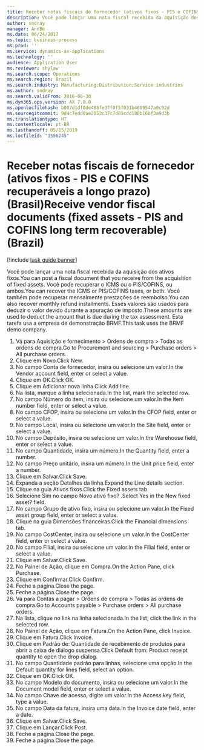 ```yaml
---
title: Receber notas fiscais de fornecedor (ativos fixos - PIS e COFINS recuperáveis a longo prazo) (Brasil)
description: Você pode lançar uma nota fiscal recebida da aquisição dos ativos fixos.
author: sndray
manager: AnnBe
ms.date: 06/24/2017
ms.topic: business-process
ms.prod: ''
ms.service: dynamics-ax-applications
ms.technology: ''
audience: Application User
ms.reviewer: shylaw
ms.search.scope: Operations
ms.search.region: Brazil
ms.search.industry: Manufacturing;Distribution;Service industries
ms.author: sndray
ms.search.validFrom: 2016-06-30
ms.dyn365.ops.version: AX 7.0.0
ms.openlocfilehash: b007d1df0de486fe37f0f5f031b4609547a0c92d
ms.sourcegitcommit: 9d4c7edd0ae2053c37c7d81cdd180b16bf3a9d3b
ms.translationtype: HT
ms.contentlocale: pt-BR
ms.lasthandoff: 05/15/2019
ms.locfileid: "1556245"
---
```

# <a name="receive-vendor-fiscal-documents-fixed-assets---pis-and-cofins-long-term-recoverable-brazil"></a><span data-ttu-id="25c1e-103">Receber notas fiscais de fornecedor (ativos fixos - PIS e COFINS recuperáveis a longo prazo) (Brasil)</span><span class="sxs-lookup"><span data-stu-id="25c1e-103">Receive vendor fiscal documents (fixed assets - PIS and COFINS long term recoverable) (Brazil)</span></span>

[!include [task guide banner](../../includes/task-guide-banner.md)]

<span data-ttu-id="25c1e-104">Você pode lançar uma nota fiscal recebida da aquisição dos ativos fixos.</span><span class="sxs-lookup"><span data-stu-id="25c1e-104">You can post a fiscal document that you receive from the acquisition of fixed assets.</span></span> <span data-ttu-id="25c1e-105">Você pode recuperar o ICMS ou o PIS/COFINS, ou ambos.</span><span class="sxs-lookup"><span data-stu-id="25c1e-105">You can recover the ICMS or PIS/COFINS taxes, or both.</span></span> <span data-ttu-id="25c1e-106">Você também pode recuperar mensalmente prestações de reembolso.</span><span class="sxs-lookup"><span data-stu-id="25c1e-106">You can also recover monthly refund installments.</span></span> <span data-ttu-id="25c1e-107">Esses valores são usados para deduzir o valor devido durante a apuração de imposto.</span><span class="sxs-lookup"><span data-stu-id="25c1e-107">These amounts are used to deduct the amount that is due during the tax assessment.</span></span> <span data-ttu-id="25c1e-108">Esta tarefa usa a empresa de demonstração BRMF.</span><span class="sxs-lookup"><span data-stu-id="25c1e-108">This task uses the BRMF demo company.</span></span>

1. <span data-ttu-id="25c1e-109">Vá para Aquisição e fornecimento > Ordens de compra > Todas as ordens de compra.</span><span class="sxs-lookup"><span data-stu-id="25c1e-109">Go to Procurement and sourcing > Purchase orders > All purchase orders.</span></span>
2. <span data-ttu-id="25c1e-110">Clique em Novo.</span><span class="sxs-lookup"><span data-stu-id="25c1e-110">Click New.</span></span>
3. <span data-ttu-id="25c1e-111">No campo Conta de fornecedor, insira ou selecione um valor.</span><span class="sxs-lookup"><span data-stu-id="25c1e-111">In the Vendor account field, enter or select a value.</span></span>
4. <span data-ttu-id="25c1e-112">Clique em OK.</span><span class="sxs-lookup"><span data-stu-id="25c1e-112">Click OK.</span></span>
5. <span data-ttu-id="25c1e-113">Clique em Adicionar nova linha.</span><span class="sxs-lookup"><span data-stu-id="25c1e-113">Click Add line.</span></span>
6. <span data-ttu-id="25c1e-114">Na lista, marque a linha selecionada.</span><span class="sxs-lookup"><span data-stu-id="25c1e-114">In the list, mark the selected row.</span></span>
7. <span data-ttu-id="25c1e-115">No campo Número do item, insira ou selecione um valor.</span><span class="sxs-lookup"><span data-stu-id="25c1e-115">In the Item number field, enter or select a value.</span></span>
8. <span data-ttu-id="25c1e-116">No campo CFOP, insira ou selecione um valor.</span><span class="sxs-lookup"><span data-stu-id="25c1e-116">In the CFOP field, enter or select a value.</span></span>
9. <span data-ttu-id="25c1e-117">No campo Local, insira ou selecione um valor.</span><span class="sxs-lookup"><span data-stu-id="25c1e-117">In the Site field, enter or select a value.</span></span>
10. <span data-ttu-id="25c1e-118">No campo Depósito, insira ou selecione um valor.</span><span class="sxs-lookup"><span data-stu-id="25c1e-118">In the Warehouse field, enter or select a value.</span></span>
11. <span data-ttu-id="25c1e-119">No campo Quantidade, insira um número.</span><span class="sxs-lookup"><span data-stu-id="25c1e-119">In the Quantity field, enter a number.</span></span>
12. <span data-ttu-id="25c1e-120">No campo Preço unitário, insira um número.</span><span class="sxs-lookup"><span data-stu-id="25c1e-120">In the Unit price field, enter a number.</span></span>
13. <span data-ttu-id="25c1e-121">Clique em Salvar.</span><span class="sxs-lookup"><span data-stu-id="25c1e-121">Click Save.</span></span>
14. <span data-ttu-id="25c1e-122">Expanda a seção Detalhes da linha.</span><span class="sxs-lookup"><span data-stu-id="25c1e-122">Expand the Line details section.</span></span>
15. <span data-ttu-id="25c1e-123">Clique na guia Ativos fixos.</span><span class="sxs-lookup"><span data-stu-id="25c1e-123">Click the Fixed assets tab.</span></span>
16. <span data-ttu-id="25c1e-124">Selecione Sim no campo Novo ativo fixo? .</span><span class="sxs-lookup"><span data-stu-id="25c1e-124">Select Yes in the New fixed asset? field.</span></span>
17. <span data-ttu-id="25c1e-125">No campo Grupo de ativo fixo, insira ou selecione um valor.</span><span class="sxs-lookup"><span data-stu-id="25c1e-125">In the Fixed asset group field, enter or select a value.</span></span>
18. <span data-ttu-id="25c1e-126">Clique na guia Dimensões financeiras.</span><span class="sxs-lookup"><span data-stu-id="25c1e-126">Click the Financial dimensions tab.</span></span>
19. <span data-ttu-id="25c1e-127">No campo CostCenter, insira ou selecione um valor.</span><span class="sxs-lookup"><span data-stu-id="25c1e-127">In the CostCenter field, enter or select a value.</span></span>
20. <span data-ttu-id="25c1e-128">No campo Filial, insira ou selecione um valor.</span><span class="sxs-lookup"><span data-stu-id="25c1e-128">In the Filial field, enter or select a value.</span></span>
21. <span data-ttu-id="25c1e-129">Clique em Salvar.</span><span class="sxs-lookup"><span data-stu-id="25c1e-129">Click Save.</span></span>
22. <span data-ttu-id="25c1e-130">No Painel de Ação, clique em Compra.</span><span class="sxs-lookup"><span data-stu-id="25c1e-130">On the Action Pane, click Purchase.</span></span>
23. <span data-ttu-id="25c1e-131">Clique em Confirmar.</span><span class="sxs-lookup"><span data-stu-id="25c1e-131">Click Confirm.</span></span>
24. <span data-ttu-id="25c1e-132">Feche a página.</span><span class="sxs-lookup"><span data-stu-id="25c1e-132">Close the page.</span></span>
25. <span data-ttu-id="25c1e-133">Feche a página.</span><span class="sxs-lookup"><span data-stu-id="25c1e-133">Close the page.</span></span>
26. <span data-ttu-id="25c1e-134">Vá para Contas a pagar > Ordens de compra > Todas as ordens de compra.</span><span class="sxs-lookup"><span data-stu-id="25c1e-134">Go to Accounts payable > Purchase orders > All purchase orders.</span></span>
27. <span data-ttu-id="25c1e-135">Na lista, clique no link na linha selecionada.</span><span class="sxs-lookup"><span data-stu-id="25c1e-135">In the list, click the link in the selected row.</span></span>
28. <span data-ttu-id="25c1e-136">No Painel de Ação, clique em Fatura.</span><span class="sxs-lookup"><span data-stu-id="25c1e-136">On the Action Pane, click Invoice.</span></span>
29. <span data-ttu-id="25c1e-137">Clique em Fatura.</span><span class="sxs-lookup"><span data-stu-id="25c1e-137">Click Invoice.</span></span>
30. <span data-ttu-id="25c1e-138">Clique em Padrão de: Quantidade de recebimento de produtos para abrir a caixa de diálogo suspensa.</span><span class="sxs-lookup"><span data-stu-id="25c1e-138">Click Default from: Product receipt quantity to open the drop dialog.</span></span>
31. <span data-ttu-id="25c1e-139">No campo Quantidade padrão para linhas, selecione uma opção.</span><span class="sxs-lookup"><span data-stu-id="25c1e-139">In the Default quantity for lines field, select an option.</span></span>
32. <span data-ttu-id="25c1e-140">Clique em OK.</span><span class="sxs-lookup"><span data-stu-id="25c1e-140">Click OK.</span></span>
33. <span data-ttu-id="25c1e-141">No campo Modelo do documento, insira ou selecione um valor.</span><span class="sxs-lookup"><span data-stu-id="25c1e-141">In the Document model field, enter or select a value.</span></span>
34. <span data-ttu-id="25c1e-142">No campo Chave de acesso, digite um valor.</span><span class="sxs-lookup"><span data-stu-id="25c1e-142">In the Access key field, type a value.</span></span>
35. <span data-ttu-id="25c1e-143">No campo Data da fatura, insira uma data.</span><span class="sxs-lookup"><span data-stu-id="25c1e-143">In the Invoice date field, enter a date.</span></span>
36. <span data-ttu-id="25c1e-144">Clique em Salvar.</span><span class="sxs-lookup"><span data-stu-id="25c1e-144">Click Save.</span></span>
37. <span data-ttu-id="25c1e-145">Clique em Lançar.</span><span class="sxs-lookup"><span data-stu-id="25c1e-145">Click Post.</span></span>
38. <span data-ttu-id="25c1e-146">Feche a página.</span><span class="sxs-lookup"><span data-stu-id="25c1e-146">Close the page.</span></span>
39. <span data-ttu-id="25c1e-147">Feche a página.</span><span class="sxs-lookup"><span data-stu-id="25c1e-147">Close the page.</span></span>

